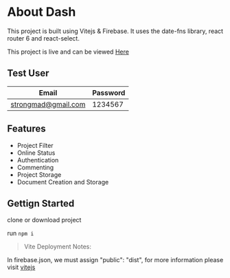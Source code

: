 # About Dash


This project is built using Vitejs & Firebase. It uses the date-fns library, react router 6 and react-select. 

This project is live and can be viewed [Here](https://dash-1fdb7.web.app/login)

## Test User
| Email | Password |
| ------ | ------ |
|strongmad@gmail.com | 1234567

## Features

* Project Filter
* Online Status
* Authentication
* Commenting
* Project Storage
* Document Creation and Storage

## Gettign Started

clone or download project

run ```npm i```


>Vite Deployment Notes:

In firebase.json, we must assign "public": "dist", for more information please visit [vitejs](https://vitejs.dev/guide/static-deploy.html#google-firebase)
